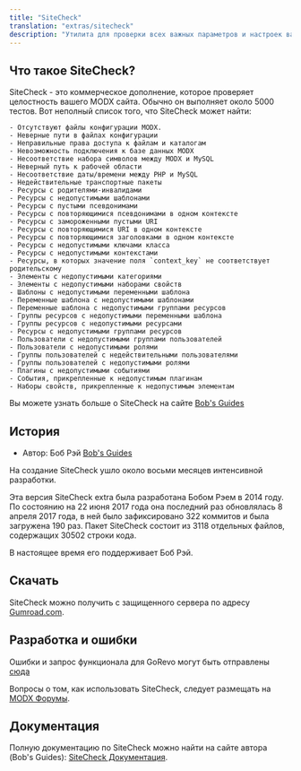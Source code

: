 ```yaml
---
title: "SiteCheck"
translation: "extras/sitecheck"
description: "Утилита для проверки всех важных параметров и настроек вашего сайта"
---
```


## Что такое SiteCheck?

SiteCheck - это коммерческое дополнение, которое проверяет целостность вашего MODX сайта. Обычно он выполняет около 5000 тестов. Вот неполный список того, что SiteCheck может найти:

    - Отсутствуют файлы конфигурации MODX.
    - Неверные пути в файлах конфигурации
    - Неправильные права доступа к файлам и каталогам
    - Невозможность подключения к базе данных MODX
    - Несоответствие набора символов между MODX и MySQL
    - Неверный путь к рабочей области
    - Несоответствие даты/времени между PHP и MySQL
    - Недействительные транспортные пакеты
    - Ресурсы с родителями-инвалидами
    - Ресурсы с недопустимыми шаблонами
    - Ресурсы с пустыми псевдонимами
    - Ресурсы с повторяющимися псевдонимами в одном контексте
    - Ресурсы с замороженными пустыми URI
    - Ресурсы с повторяющимися URI в одном контексте
    - Ресурсы с повторяющимися заголовками в одном контексте
    - Ресурсы с недопустимыми ключами класса
    - Ресурсы с недопустимыми контекстами
    - Ресурсы, в которых значение поля `context_key` не соответствует родительскому
    - Элементы с недопустимыми категориями
    - Элементы с недопустимыми наборами свойств
    - Шаблоны с недопустимыми переменными шаблона
    - Переменные шаблона с недопустимыми шаблонами
    - Переменные шаблона с недопустимыми группами ресурсов
    - Группы ресурсов с недопустимыми переменными шаблона
    - Группы ресурсов с недопустимыми ресурсами
    - Ресурсы с недопустимыми группами ресурсов
    - Пользователи с недопустимыми группами пользователей
    - Пользователи с недопустимыми ролями
    - Группы пользователей с недействительными пользователями
    - Группы пользователей с недопустимыми ролями
    - Плагины с недопустимыми событиями
    - События, прикрепленные к недопустимым плагинам
    - Наборы свойств, прикрепленные к недопустимым элементам

Вы можете узнать больше о SiteCheck на сайте [Bob's Guides](https://bobsguides.com/sitecheck-promo.html)

## История

-   Автор: Боб Рэй [Bob's Guides](https://bobsguides.com)

На создание SiteCheck ушло около восьми месяцев интенсивной разработки.

Эта версия SiteCheck extra была разработана Бобом Рэем в 2014 году. По состоянию на 22 июня 2017 года она последний раз обновлялась 8 апреля 2017 года, в ней было зафиксировано 322 коммитов и была загружена 190 раз. Пакет SiteCheck состоит из 3118 отдельных файлов, содержащих 30502 строки кода.

В настоящее время его поддерживает Боб Рэй.

## Скачать

SiteCheck можно получить с защищенного сервера по адресу [Gumroad.com](https://gum.co/DLChj).

## Разработка и ошибки

Ошибки и запрос функционала для GoRevo могут быть отправлены [сюда](https://bobsguides.com/contact-form.html)

Вопросы о том, как использовать SiteCheck, следует размещать на [MODX Форумы](https://community.modx.com).

## Документация

Полную документацию по SiteCheck можно найти на сайте автора (Bob's Guides): [SiteCheck Документация](https://bobsguides.com/sitecheck-tutorial.html).
